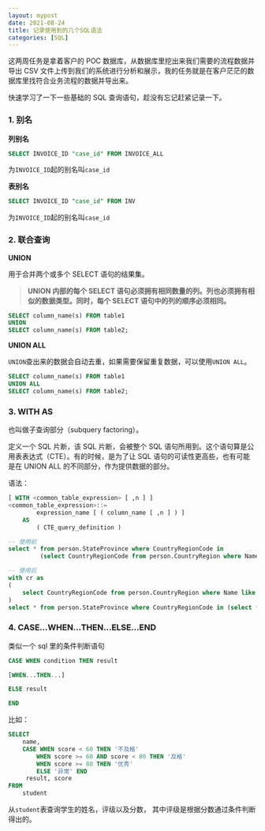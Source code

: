 ```yaml
---
layout: mypost
date: 2021-08-24
title: 记录使用到的几个SQL语法
categories: [SQL]
---
```


这两周任务是拿着客户的 POC 数据库，从数据库里挖出来我们需要的流程数据并导出 CSV 文件上传到我们的系统进行分析和展示，我的任务就是在客户茫茫的数据库里找符合业务流程的数据并导出来。

快速学习了一下一些基础的 SQL 查询语句，趁没有忘记赶紧记录一下。

### 1. 别名

**列别名**

```sql
SELECT INVOICE_ID "case_id" FROM INVOICE_ALL
```

为`INVOICE_ID`起的别名叫`case_id`

**表别名**

```sql
SELECT INVOICE_ID "case_id" FROM INV
```

为`INVOICE_ID`起的别名叫`case_id`

### 2. 联合查询

**UNION**

用于合并两个或多个 SELECT 语句的结果集。

> **UNION 内部的每个 SELECT 语句必须拥有相同数量的列。列也必须拥有相似的数据类型。同时，每个 SELECT 语句中的列的顺序必须相同。**

```sql
SELECT column_name(s) FROM table1
UNION
SELECT column_name(s) FROM table2;
```

**UNION ALL**

`UNION`查出来的数据会自动去重，如果需要保留重复数据，可以使用`UNION ALL`。

```sql
SELECT column_name(s) FROM table1
UNION ALL
SELECT column_name(s) FROM table2;
```

### 3. WITH AS

也叫做子查询部分（subquery factoring）。

定义一个 SQL 片断，该 SQL 片断，会被整个 SQL 语句所用到。这个语句算是公用表表达式（CTE）。有的时候，是为了让 SQL 语句的可读性更高些，也有可能是在 UNION ALL 的不同部分，作为提供数据的部分。

语法：

```sql
[ WITH <common_table_expression> [ ,n ] ]
<common_table_expression>::=
        expression_name [ ( column_name [ ,n ] ) ]
    AS
        ( CTE_query_definition )
```

```sql
-- 使用前
select * from person.StateProvince where CountryRegionCode in
         (select CountryRegionCode from person.CountryRegion where Name like 'C%')

-- 使用后
with cr as
(
    select CountryRegionCode from person.CountryRegion where Name like 'C%'
)
select * from person.StateProvince where CountryRegionCode in (select * from cr)

```

### 4. CASE...WHEN...THEN...ELSE...END

类似一个 sql 里的条件判断语句

```sql
CASE WHEN condition THEN result

[WHEN...THEN...]

ELSE result

END
```

比如：

```sql
SELECT
    name,
    CASE WHEN score < 60 THEN '不及格'
        WHEN score >= 60 AND score < 80 THEN '及格'
        WHEN score >= 80 THEN '优秀'
        ELSE '异常' END
     result, score
FROM
	student
```

从`student`表查询学生的姓名，评级以及分数， 其中评级是根据分数通过条件判断得出的。
